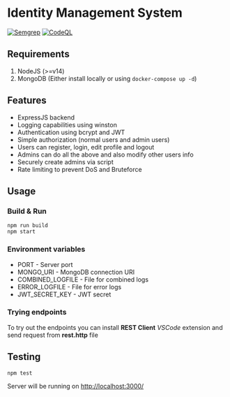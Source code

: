 # Identity Management System

[![Semgrep](https://github.com/its0x08/identity-management-system/actions/workflows/semgrep.yml/badge.svg)](https://github.com/its0x08/identity-management-system/actions/workflows/semgrep.yml)
[![CodeQL](https://github.com/its0x08/identity-management-system/actions/workflows/codeql-analysis.yml/badge.svg)](https://github.com/its0x08/identity-management-system/actions/workflows/codeql-analysis.yml)

## Requirements

1. NodeJS (>=v14)
2. MongoDB (Either install locally or using `docker-compose up -d`)

## Features

- ExpressJS backend
- Logging capabilities using winston
- Authentication using bcrypt and JWT
- Simple authorization (normal users and admin users)
- Users can register, login, edit profile and logout
- Admins can do all the above and also modify other users info
- Securely create admins via script
- Rate limiting to prevent DoS and Bruteforce


## Usage

### Build & Run
```
npm run build
npm start
```

### Environment variables
- PORT - Server port
- MONGO_URI - MongoDB connection URI
- COMBINED_LOGFILE - File for combined logs
- ERROR_LOGFILE - File for error logs
- JWT_SECRET_KEY - JWT secret

### Trying endpoints
To try out the endpoints you can install __REST Client__ *VSCode* extension and send request from __rest.http__ file

## Testing
```
npm test
```

Server will be running on [http://localhost:3000/](http://localhost:3000/)
